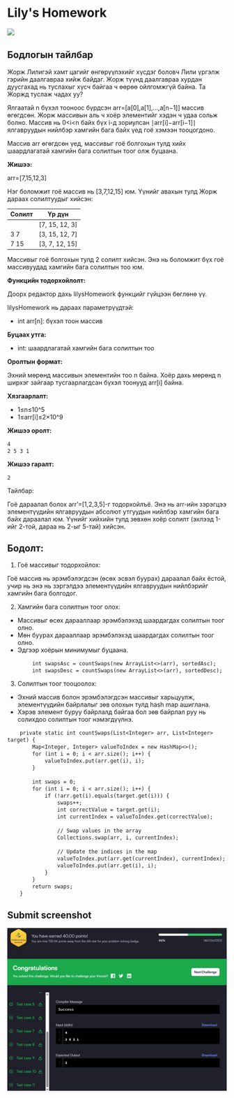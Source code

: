# Lily's Homework


[![]( https://img.shields.io/badge/Бодлогын_линк-blue)](https://www.hackerrank.com/challenges/lilys-homework/problem?isFullScreen=false)

## Бодлогын тайлбар

Жорж Лилигэй хамт цагийг өнгөрүүлэхийг хүсдэг боловч Лили үргэлж гэрийн даалгавраа хийж байдаг. Жорж түүнд даалгавраа хурдан дуусгахад нь туслахыг хүсч байгаа ч өөрөө ойлгомжгүй байна. Та Жоржд туслаж чадах уу?

Ялгаатай n бүхэл тооноос бүрдсэн arr=[a[0],a[1],…,a[n−1]] массив өгөгдсөн. Жорж массивын аль ч хоёр элементийг хэдэн ч удаа сольж болно. Массив нь 0<i<n байх бүх i-д зориулсан ∣arr[i]−arr[i−1]∣ ялгавруудын нийлбэр хамгийн бага байх үед гоё хэмээн тооцогдоно.

Массив arr өгөгдсөн үед, массивыг гоё болгохын тулд хийх шаардлагатай хамгийн бага солилтын тоог олж буцаана.

**Жишээ:**

arr=[7,15,12,3]

Нэг боломжит гоё массив нь [3,7,12,15] юм. Үүнийг авахын тулд Жорж дараах солилтуудыг хийсэн:

| Солилт |  Үр дүн  |
|:-----|:--------:|
|    | [7, 15, 12, 3] | 
| 3 7   |  [3, 15, 12, 7]  |   
| 7 15   | [3, 7, 12, 15] | 

Массивыг гоё болгохын тулд 2 солилт хийсэн. Энэ нь боломжит бүх гоё массивуудад хамгийн бага солилтын тоо юм.

**Функцийн тодорхойлолт:**

Доорх редактор дахь lilysHomework функцийг гүйцээн бөглөнө үү.

lilysHomework нь дараах параметрүүдтэй:

- int arr[n]: бүхэл тоон массив

**Буцаах утга:**

- int: шаардлагатай хамгийн бага солилтын тоо

**Оролтын формат:**

Эхний мөрөнд массивын элементийн тоо n байна. Хоёр дахь мөрөнд n ширхэг зайгаар тусгаарлагдсан бүхэл тоонууд arr[i] байна.

**Хязгаарлалт:**

- 1≤n≤10^5
- 1≤arr[i]≤2×10^9

**Жишээ оролт:**

```
4
2 5 3 1
```

**Жишээ гаралт:**

```
2
```

Тайлбар:

Гоё дараалал болох arr’=[1,2,3,5]-г тодорхойлъё. Энэ нь arr-ийн зэрэгцээ элементүүдийн ялгавруудын абсолют утгуудын нийлбэр хамгийн бага байх дараалал юм. Үүнийг хийхийн тулд зөвхөн хоёр солилт (эхлээд 1-ийг 2-той, дараа нь 2-ыг 5-тай) хийсэн.

## Бодолт:

1. Гоё массивыг тодорхойлох:

Гоё массив нь эрэмбэлэгдсэн (өсөх эсвэл буурах) дараалал байх ёстой, учир нь энэ нь зэргэлдээ элементүүдийн ялгавруудын нийлбэрийг хамгийн бага болгодог.

2. Хамгийн бага солилтын тоог олох:

- Массивыг өсөх дарааллаар эрэмбэлэхэд шаардагдах солилтын тоог олно.
- Мөн буурах дарааллаар эрэмбэлэхэд шаардагдах солилтын тоог олно.
- Эдгээр хоёрын минимумыг буцаана.

```
        int swapsAsc = countSwaps(new ArrayList<>(arr), sortedAsc);
        int swapsDesc = countSwaps(new ArrayList<>(arr), sortedDesc);
```

3. Солилтын тоог тооцоолох:

- Эхний массив болон эрэмбэлэгдсэн массивыг харьцуулж, элементүүдийн байрлалыг зөв олохын тулд hash map ашиглана.
- Хэрэв элемент буруу байрлалд байгаа бол зөв байрлал руу нь солихдоо солилтын тоог нэмэгдүүлнэ.

```
    private static int countSwaps(List<Integer> arr, List<Integer> target) {
        Map<Integer, Integer> valueToIndex = new HashMap<>();
        for (int i = 0; i < arr.size(); i++) {
            valueToIndex.put(arr.get(i), i);
        }
        
        int swaps = 0;
        for (int i = 0; i < arr.size(); i++) {
            if (!arr.get(i).equals(target.get(i))) {
                swaps++;
                int correctValue = target.get(i);
                int currentIndex = valueToIndex.get(correctValue);
                
                // Swap values in the array
                Collections.swap(arr, i, currentIndex);
                
                // Update the indices in the map
                valueToIndex.put(arr.get(currentIndex), currentIndex);
                valueToIndex.put(arr.get(i), i);
            }
        }
        return swaps;
    }
```


## Submit screenshot

![Submit](/images/38.submit.png)

